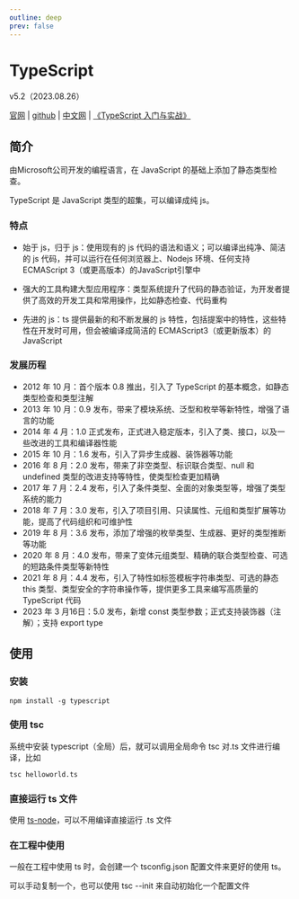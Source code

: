 ```yaml
---
outline: deep
prev: false
---
```


<h1>TypeScript</h1><p>v5.2（2023.08.26）</p>

[官网](https://www.typescriptlang.org/) | [github](https://github.com/microsoft/TypeScript) | [中文网](https://typescript.bootcss.com/) | [《TypeScript 入门与实战》](http://www.patrickzhong.com/TypeScript/)



## 简介

由Microsoft公司开发的编程语言，在 JavaScript 的基础上添加了静态类型检查。

 TypeScript 是 JavaScript 类型的超集，可以编译成纯 js。



### 特点

- 始于 js，归于 js：使用现有的 js 代码的语法和语义；可以编译出纯净、简洁的 js 代码，并可以运行在任何浏览器上、Nodejs 环境、任何支持ECMAScript 3（或更高版本）的JavaScript引擎中

- 强大的工具构建大型应用程序：类型系统提升了代码的静态验证，为开发者提供了高效的开发工具和常用操作，比如静态检查、代码重构

- 先进的 js：ts 提供最新的和不断发展的 js 特性，包括提案中的特性，这些特性在开发时可用，但会被编译成简洁的 ECMAScript3（或更新版本）的JavaScript

  

### 发展历程

- 2012 年 10 月：首个版本 0.8 推出，引入了 TypeScript 的基本概念，如静态类型检查和类型注解
- 2013 年 10 月：0.9 发布，带来了模块系统、泛型和枚举等新特性，增强了语言的功能
- 2014 年 4 月：1.0 正式发布，正式进入稳定版本，引入了类、接口，以及一些改进的工具和编译器性能
- 2015 年 10 月：1.6 发布，引入了异步生成器、装饰器等功能
- 2016 年 8 月：2.0 发布，带来了非空类型、标识联合类型、null 和 undefined 类型的改进支持等特性，使类型检查更加精确
- 2017 年 7 月：2.4 发布，引入了条件类型、全面的对象类型等，增强了类型系统的能力
- 2018 年 7 月：3.0 发布，引入了项目引用、只读属性、元组和类型扩展等功能，提高了代码组织和可维护性
- 2019 年 8 月：3.6 发布，添加了增强的枚举类型、生成器、更好的类型推断等功能
- 2020 年 8 月：4.0 发布，带来了变体元组类型、精确的联合类型检查、可选的短路条件类型等新特性
- 2021 年 8 月：4.4 发布，引入了特性如标签模板字符串类型、可选的静态 this 类型、类型安全的字符串操作等，提供更多工具来编写高质量的 TypeScript 代码
- 2023 年 3 月16日：5.0 发布，新增 const 类型参数；正式支持装饰器（注解）；支持 export type



## 使用

### 安装

```shell
npm install -g typescript
```



### 使用 tsc

系统中安装 typescript（全局）后，就可以调用全局命令 tsc 对.ts 文件进行编译，比如

```
tsc helloworld.ts
```



### 直接运行 ts 文件

使用 [ts-node](https://www.npmjs.com/package/ts-node)，可以不用编译直接运行 .ts 文件



### 在工程中使用

一般在工程中使用 ts 时，会创建一个 tsconfig.json 配置文件来更好的使用 ts。

可以手动复制一个，也可以使用 tsc --init 来自动初始化一个配置文件
